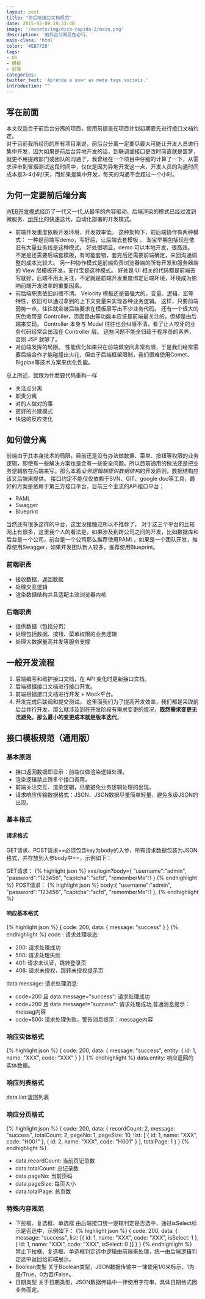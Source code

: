 ```yaml
---
layout: post
title: "前后端接口文档规范"
date: 2015-02-09 19:33:48
image: '/assets/img/dica-rapida-2/main.png'
description: '前后台分离势在必行，'
main-class: 'html'
color: '#EB7728'
tags:
- UI
- 模板
- 前端
categories:
twitter_text: 'Aprenda a usar as meta tags sociais.'
introduction: ""
---
```


## 写在前面
本文仅适合于前后台分离的项目，使用前提是在项目计划初期要先进行接口文档约定。  
对于目前我所经历的所有项目来说，前后台分离一定要尽最大可能让开发人员进行集中开发，因为如果是前后台异地开发的话，到联调或接口更改时简直就是噩梦，就更不用提跨部门或团队的沟通了，我曾经在一个项目中仔细的计算了一下，从需求评审到冒烟测试这段时间中，仅仅是因为异地开发这一点，开发人员的沟通时间成本是3-4小时/天，而如果是集中开发，每天的沟通不会超过一个小时。
## 为何一定要前后端分离
[WEB开发模式](http://blog.jobbole.com/65509/)经历了一代又一代,从最早的内容驱动、后端渲染的模式已经过渡到微服务、[组件化](http://blog.jobbole.com/56161/)的快速迭代，自动化部署的开发模式。
* 前端开发重度依赖开发环境，开发效率低。
这种架构下，前后端协作有两种模式：
一种是前端写demo，写好后，让后端去套模板 。
淘宝早期包括现在依旧有大量业务线是这种模式。
好处很明显，demo 可以本地开发，很高效。
不足是还需要后端套模板，有可能套错，套完后还需要前端确定，来回沟通调整的成本比较大。
另一种协作模式是前端负责浏览器端的所有开发和服务器端的 View 层模板开发，支付宝是这种模式。
好处是 UI 相关的代码都是前端去写就好，后端不用太关注，不足就是前端开发重度绑定后端环境，环境成为影响前端开发效率的重要因素。
* 前后端职责依旧纠缠不清。
Velocity 模板还是蛮强大的，变量、逻辑、宏等特性，依旧可以通过拿到的上下文变量来实现各种业务逻辑。
这样，只要前端弱势一点，往往就会被后端要求在模板层写出不少业务代码。
还有一个很大的灰色地带是 Controller，页面路由等功能本应该是前端最关注的，但却是由后端来实现。
Controller 本身与 Model 往往也会纠缠不清，看了让人咬牙的业务代码经常会出现在 Controller 层。
这些问题不能全归结于程序员的素养，否则 JSP 就够了。
* 对前端发挥的局限。
性能优化如果只在前端做空间非常有限，于是我们经常需要后端合作才能碰撞出火花，但由于后端框架限制，我们很难使用Comet、Bigpipe等技术方案来优化性能。   

总上所述，就跟为什麽要代码重构一样
* 关注点分离
* 职责分离
* 对的人做对的事
* 更好的共建模式
* 快速的反应变化  

## 如何做分离
前端由于其本身技术的局限，目前还是没有办法做数据、菜单、按钮等权限的业务逻辑，即使有一些解决方案也是会有一些安全问题。所以目前通用的做法还是把业务逻辑放在后端来写。那么本着*业务逻辑端提供数据结构*的开发原则，数据结构应该又后端来提供。
接口约定不能仅仅依赖于SVN、GIT、google doc等工具，最好的方案是依赖于第三方接口平台，目前三个主流的API接口平台；
- RAML
- Swagger
- Blueprint  

当然还有很多这样的平台，这里没接触过所以不推荐了，
对于这三个平台的比较网上有很多，这里我个人的看法是，如果涉及到跨公司之间的开发，比如数据库和后台是一个公司，前台是一个公司那么推荐使用RAML，如果是一个团队开发，推荐使用Swagger，如果开发团队新人较多，推荐使用Blueprint。
### 前端职责
* 接收数据，返回数据
* 处理交互逻辑
* 渲染数据结构并且适配主流浏览器内核  

### 后端职责
* 提供数据（包括分页）
* 处理包括数据、按钮、菜单权限的业务逻辑
* 处理大数据量高并发等服务支撑  

## 一般开发流程
1. 后端编写和维护接口文档，在 API 变化时更新接口文档。
2. 后端根据接口文档进行接口开发。
3. 前端根据接口文档进行开发 + Mock平台。
4. 开发完成后联调和提交测试。
这里面我们为了提高开发效率，我们都是采取前后台并行开发，那么就涉及到在开发阶段有需求变更的情况，**既然需求变更无法避免，那么最小的变更成本就是版本迭代**。  

## 接口模板规范（通用版）

### 基本原则
* 接口返回数据即显示：前端仅做渲染逻辑处理。
* 渲染逻辑禁止跨多个接口调用。
* 前端关注交互、渲染逻辑，尽量避免业务逻辑处理的出现。
* 请求响应传输数据格式：JSON，JSON数据尽量简单轻量，避免多级JSON的出现。  

### 基本格式
#### 请求格式
GET请求、POST请求==必须包含key为body的入参，所有请求数据包装为JSON格式，并存放到入参body中==，示例如下：

GET请求：
{% highlight json %}
xxx/login?body={
    "username":"admin",
    "password":"123456",
    "captcha":"scfd",
    "rememberMe":1
}
{% endhighlight %}
POST请求：
{% highlight json %}
body:{
    "username":"admin",
    "password":"123456", 
    "captcha":"scfd",
    "rememberMe":1
},
{% endhighlight %}
#### 响应基本格式
{% highlight json %}
{
    code: 200,
    data: {
        message: "success"
    }
}
{% endhighlight %}
code : 请求处理状态:
- 200: 请求处理成功
- 500: 请求处理失败
- 401: 请求未认证，跳转登录页
- 406: 请求未授权，跳转未授权提示页  

data.message: 请求处理消息:
- code=200 且 data.message="success": 请求处理成功  
- code=200 且 data.message!="success": 请求处理成功,普通消息提示：messag内容  
- code=500: 请求处理失败，警告消息提示：message内容
### 响应实体格式
{% highlight json %}
{
    code: 200,
    data: {
        message: "success",
        entity: {
            id: 1,
            name: "XXX",
            code: "XXX"
        }
    }
}
{% endhighlight %}
data.entity: 响应返回的实体数据。
### 响应列表格式
data.list:返回列表
### 响应分页格式
{% highlight json %}
{
    code: 200,
    data: {
        recordCount: 2,
        message: "success",
        totalCount: 2,
        pageNo: 1,
        pageSize: 10,
        list: [
            {
                id: 1,
                name: "XXX",
                code: "H001"
            },
            {
                id: 2,
                name: "XXX",
                code: "H001"
            } ],
        totalPage: 1
    }
}
{% endhighlight %}

- data.recordCount: 当前页记录数
- data.totalCount: 总记录数
- data.pageNo: 当前页码
- data.pageSize: 每页大小
- data.totalPage: 总页数  

### 特殊内容规范
*  下拉框、复选框、单选框
由后端接口统一逻辑判定是否选中，通过isSelect标示是否选中，示例如下：
{% highlight json %}
{
    code: 200,
    data: {
        message: "success",
        list: [{
            id: 1,
            name: "XXX",
            code: "XXX",
            isSelect: 1
        }, {
            id: 1,
            name: "XXX",
            code: "XXX",
            isSelect: 0
        }]
    }
}
{% endhighlight %}
禁止下拉框、复选框、单选框判定选中逻辑由前端来处理，统一由后端逻辑判定选中返回给前端展示。
*  Boolean类型
关于Boolean类型，JSON数据传输中一律使用1/0来标示，1为是/True，0为否/False。
* 日期类型
关于日期类型，JSON数据传输中一律使用字符串，具体日期格式因业务而定。
